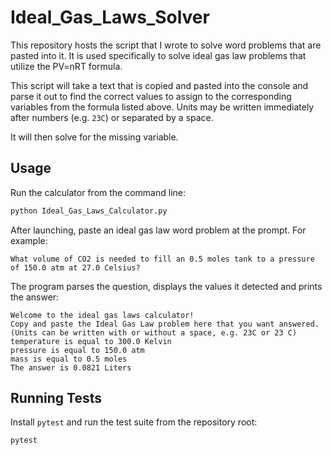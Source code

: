 # Ideal_Gas_Laws_Solver
This repository hosts the script that I wrote to solve word problems that are pasted into it. It is used specifically to solve ideal gas law problems that utilize the PV=nRT formula.

This script will take a text that is copied and pasted into the console and parse it out to find the correct values to assign to the corresponding variables from the formula listed above.
Units may be written immediately after numbers (e.g. `23C`) or separated by a space.

It will then solve for the missing variable.

## Usage
Run the calculator from the command line:

```bash
python Ideal_Gas_Laws_Calculator.py
```

After launching, paste an ideal gas law word problem at the prompt. For example:

```text
What volume of CO2 is needed to fill an 0.5 moles tank to a pressure of 150.0 atm at 27.0 Celsius?
```

The program parses the question, displays the values it detected and prints the answer:

```text
Welcome to the ideal gas laws calculator!
Copy and paste the Ideal Gas Law problem here that you want answered.
(Units can be written with or without a space, e.g. 23C or 23 C)
temperature is equal to 300.0 Kelvin
pressure is equal to 150.0 atm
mass is equal to 0.5 moles
The answer is 0.0821 Liters
```

## Running Tests
Install `pytest` and run the test suite from the repository root:

```bash
pytest
```

